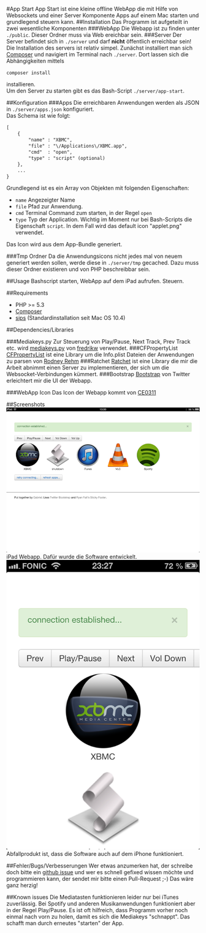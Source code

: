 #App Start 
App Start ist eine kleine offline WebApp die mit Hilfe von Websockets und einer Server Komponente Apps auf einem Mac starten und grundlegend steuern kann.
##Installation
Das Programm ist aufgeteilt in zwei wesentliche Komponenten
###WebApp
Die Webapp ist zu finden unter `./public`. Dieser Ordner muss via Web ereichbar sein.
###Server
Der Server befindet sich in `./server` und darf **nicht** öffentlich erreichbar sein!
Die Installation des servers ist relativ simpel. Zunächst installiert man sich [Composer](http://getcomposer.org) und navigiert im Terminal nach `./server`. Dort lassen sich die Abhängigkeiten mittels 

	composer install
	
installieren.   
Um den Server zu starten gibt es das Bash-Script `./server/app-start`.

##Konfiguration
###Apps
Die erreichbaren Anwendungen werden als JSON in `./server/apps.json` konfiguriert.  
Das Schema ist wie folgt:

	[
		{
			"name" : "XBMC",
			"file" : "\/Applications\/XBMC.app",
			"cmd"  : "open",
			"type" : "script" (optional)
		},
		...
	}
	
Grundlegend ist es ein Array von Objekten mit folgenden Eigenschaften:

* `name` Angezeigter Name
* `file` Pfad zur Anwendung.
* `cmd` Terminal Command zum starten, in der Regel `open`
* `type` Typ der Application. Wichtig im Moment nur bei Bash-Scripts die Eigenschaft `script`. In dem Fall wird das default icon "applet.png" verwendet.

Das Icon wird aus dem App-Bundle generiert.

###Tmp Ordner
Da die Anwendungsicons nicht jedes mal von neuem generiert werden sollen, werde diese in `./server/tmp` gecached. Dazu muss dieser Ordner existieren und von PHP beschreibbar sein.

##Usage
Bashscript starten, WebApp auf dem iPad aufrufen. Steuern.

##Requirements
* PHP >= 5.3
* [Composer](http://getcomposer.org)
* [sips](http://developer.apple.com/library/mac/#documentation/Darwin/Reference/ManPages/man1/sips.1.html) (Standardinstallation seit Mac OS 10.4)

##Dependencies/Libraries

###Mediakeys.py
Zur Steuerung von Play/Pause, Next Track, Prev Track etc. wird [mediakeys.py](https://gist.github.com/4078034) von [fredrikw](https://github.com/fredrikw) verwendet.
###CFPropertyList
[CFPropertyList](https://github.com/rodneyrehm/CFPropertyList) ist eine Library um die Info.plist Dateien der Anwendungen zu parsen von [Rodney Rehm](https://github.com/rodneyrehm)
###Ratchet
[Ratchet](http://socketo.me) ist eine Library die mir die Arbeit abnimmt einen Server zu implementieren, der sich um die Websocket-Verbindungen kümmert.
###Bootstrap
[Bootstrap](http://twitter.github.com/bootstrap/) von Twitter erleichtert mir die UI der Webapp.

###WebApp Icon
Das Icon der Webapp kommt von [CE0311](http://ce0311.deviantart.com/art/Aluminium-MacBook-Pro-OSX-106036633)

##Screenshots
![iPad](https://github.com/kanedo/AppStart/blob/master/screenshots/screenshot-ipad.PNG "iPad")  
iPad Webapp. Dafür wurde die Software entwickelt.  
![iPhone](https://github.com/kanedo/AppStart/blob/master/screenshots/screenshot-iphone.PNG "iPhone")  
Abfallprodukt ist, dass die Software auch auf dem iPhone funktioniert. 

##Fehler/Bugs/Verbesserungen
Wer etwas anzumerken hat, der schreibe doch bitte ein [github issue](https://github.com/kanedo/AppStart/issues) und wer es schnell gefixed wissen möchte und programmieren kann, der sendet mir bitte einen Pull-Request ;-) Das wäre ganz herzig!

##Known issues
Die Mediatasten funktionieren leider nur bei iTunes zuverlässig. Bei Spotify und anderen Musikanwendungen funktioniert aber in der Regel Play/Pause. Es ist oft hilfreich, dass Programm vorher noch einmal nach vorn zu holen, damit es sich die Mediakeys "schnappt". Das schafft man durch erneutes "starten" der App.
